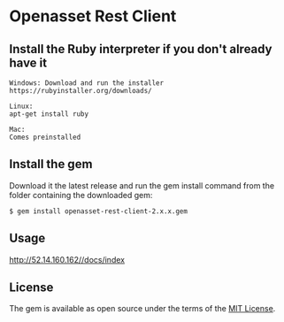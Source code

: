 # Openasset Rest Client

## Install the Ruby interpreter if you don't already have it

    Windows: Download and run the installer
    https://rubyinstaller.org/downloads/
    
    Linux:
    apt-get install ruby
    
    Mac:
    Comes preinstalled
    
## Install the gem

Download it the latest release and run the gem install command from the folder containing the downloaded gem:

    
    $ gem install openasset-rest-client-2.x.x.gem

## Usage

http://52.14.160.162//docs/index


## License

The gem is available as open source under the terms of the [MIT License](http://opensource.org/licenses/MIT).


